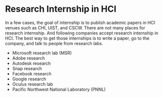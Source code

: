 # Research Internship in HCI
In a few cases, the goal of internship is to publish academic papers in HCI venues such as CHI, UIST, and CSCW. There are not many places for research internship. And following companies accept research internship in HCI. The best way to get those internships is to write a paper, go to the company, and talk to people from research labs.
- Microsoft research lab (MSR)
- Adobe research
- Autodesk research
- Snap research
- Facebook research
- Google research
- Oculus research lab
- Pacific Northwest National Laboratory (PNNL)